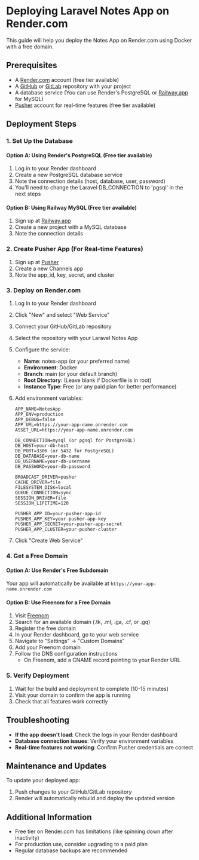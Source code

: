 # Deploying Laravel Notes App on Render.com

This guide will help you deploy the Notes App on Render.com using Docker with a free domain.

## Prerequisites

- A [Render.com](https://render.com) account (free tier available)
- A [GitHub](https://github.com) or [GitLab](https://gitlab.com) repository with your project
- A database service (You can use Render's PostgreSQL or [Railway.app](https://railway.app) for MySQL)
- [Pusher](https://pusher.com) account for real-time features (free tier available)

## Deployment Steps

### 1. Set Up the Database

#### Option A: Using Render's PostgreSQL (Free tier available)

1. Log in to your Render dashboard
2. Create a new PostgreSQL database service
3. Note the connection details (host, database, user, password)
4. You'll need to change the Laravel DB_CONNECTION to 'pgsql' in the next steps

#### Option B: Using Railway MySQL (Free tier available)

1. Sign up at [Railway.app](https://railway.app)
2. Create a new project with a MySQL database
3. Note the connection details

### 2. Create Pusher App (For Real-time Features)

1. Sign up at [Pusher](https://pusher.com)
2. Create a new Channels app
3. Note the app_id, key, secret, and cluster

### 3. Deploy on Render.com

1. Log in to your Render dashboard
2. Click "New" and select "Web Service"
3. Connect your GitHub/GitLab repository
4. Select the repository with your Laravel Notes App
5. Configure the service:
   - **Name**: notes-app (or your preferred name)
   - **Environment**: Docker
   - **Branch**: main (or your default branch)
   - **Root Directory**: (Leave blank if Dockerfile is in root)
   - **Instance Type**: Free (or any paid plan for better performance)

6. Add environment variables:
   ```
   APP_NAME=NotesApp
   APP_ENV=production
   APP_DEBUG=false
   APP_URL=https://your-app-name.onrender.com
   ASSET_URL=https://your-app-name.onrender.com
   
   DB_CONNECTION=mysql (or pgsql for PostgreSQL)
   DB_HOST=your-db-host
   DB_PORT=3306 (or 5432 for PostgreSQL)
   DB_DATABASE=your-db-name
   DB_USERNAME=your-db-username
   DB_PASSWORD=your-db-password
   
   BROADCAST_DRIVER=pusher
   CACHE_DRIVER=file
   FILESYSTEM_DISK=local
   QUEUE_CONNECTION=sync
   SESSION_DRIVER=file
   SESSION_LIFETIME=120
   
   PUSHER_APP_ID=your-pusher-app-id
   PUSHER_APP_KEY=your-pusher-app-key
   PUSHER_APP_SECRET=your-pusher-app-secret
   PUSHER_APP_CLUSTER=your-pusher-cluster
   ```

7. Click "Create Web Service"

### 4. Get a Free Domain

#### Option A: Use Render's Free Subdomain

Your app will automatically be available at `https://your-app-name.onrender.com`

#### Option B: Use Freenom for a Free Domain

1. Visit [Freenom](https://www.freenom.com)
2. Search for an available domain (.tk, .ml, .ga, .cf, or .gq)
3. Register the free domain
4. In your Render dashboard, go to your web service
5. Navigate to "Settings" → "Custom Domains"
6. Add your Freenom domain
7. Follow the DNS configuration instructions
   - On Freenom, add a CNAME record pointing to your Render URL

### 5. Verify Deployment

1. Wait for the build and deployment to complete (10-15 minutes)
2. Visit your domain to confirm the app is running
3. Check that all features work correctly

## Troubleshooting

- **If the app doesn't load**: Check the logs in your Render dashboard
- **Database connection issues**: Verify your environment variables
- **Real-time features not working**: Confirm Pusher credentials are correct

## Maintenance and Updates

To update your deployed app:
1. Push changes to your GitHub/GitLab repository
2. Render will automatically rebuild and deploy the updated version

## Additional Information

- Free tier on Render.com has limitations (like spinning down after inactivity)
- For production use, consider upgrading to a paid plan
- Regular database backups are recommended 